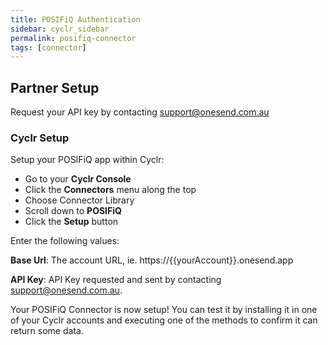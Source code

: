 ```yaml
---
title: POSIFiQ Authentication
sidebar: cyclr_sidebar
permalink: posifiq-connector
tags: [connector]
---
```


## Partner Setup

Request your API key by contacting support@onesend.com.au

### Cyclr Setup

Setup your POSIFiQ app within Cyclr:

*   Go to your **Cyclr Console**
*   Click the **Connectors** menu along the top
*   Choose Connector Library
*   Scroll down to **POSIFiQ**
*   Click the **Setup** button

Enter the following values:

**Base Url**:  The account URL, ie. https://{{yourAccount}}.onesend.app

**API Key**: API Key requested and sent by contacting support@onesend.com.au.


Your POSIFiQ Connector is now setup! You can test it by installing it in one of your Cyclr accounts and executing one of the methods to confirm it can return some data.
